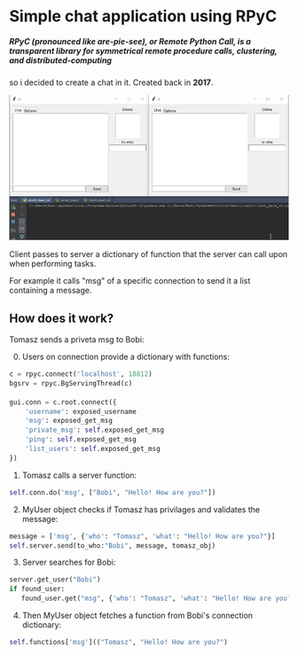 # Simple chat application using RPyC
##### RPyC (pronounced like are-pie-see), or Remote Python Call, is a transparent library for symmetrical remote procedure calls, clustering, and distributed-computing
so i decided to create a chat in it.
Created back in __2017__.

![in use gif](image2.gif)


Client passes to server a dictionary of function that the server can call upon when performing tasks.

For example it calls "msg" of a specific connection to send it a list containing a message.

## How does it work?
Tomasz sends a priveta msg to Bobi:

0. Users on connection provide a dictionary with functions:
```python
c = rpyc.connect('localhost', 18812)
bgsrv = rpyc.BgServingThread(c)

gui.conn = c.root.connect({
    'username': exposed_username
    'msg': exposed_get_msg
    'private_msg': self.exposed_get_msg
    'ping': self.exposed_get_msg
    'list_users': self.exposed_get_msg
})
```
1. Tomasz calls a server function:
```python
self.conn.do('msg', ["Bobi", "Hello! How are you?"])
```

2. MyUser object checks if Tomasz has privilages and validates the message:
```python
message = ['msg', {'who': "Tomasz", 'what': "Hello! How are you?"}]
self.server.send(to_who:"Bobi", message, tomasz_obj)
```
3. Server searches for Bobi:
```python
server.get_user("Bobi")
if found_user:
   found_user.get("msg", {'who': "Tomasz", 'what': "Hello! How are you?"})
```
4. Then MyUser object fetches a function from Bobi's connection dictionary:
```python
self.functions['msg'](("Tomasz", "Hello! How are you?")
```




